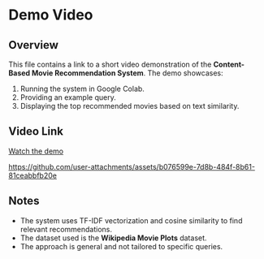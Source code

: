 # Demo Video

## Overview
This file contains a link to a short video demonstration of the **Content-Based Movie Recommendation System**. The demo showcases:

1. Running the system in Google Colab.
2. Providing an example query.
3. Displaying the top recommended movies based on text similarity.

## Video Link
[Watch the demo](https://drive.google.com/file/d/1aZHFkXgClBtty-3VQKmkdYfQmEYOeNe_/view?usp=sharing)


https://github.com/user-attachments/assets/b076599e-7d8b-484f-8b61-81ceabbfb20e



## Notes
- The system uses TF-IDF vectorization and cosine similarity to find relevant recommendations.
- The dataset used is the **Wikipedia Movie Plots** dataset.
- The approach is general and not tailored to specific queries.




